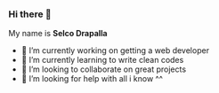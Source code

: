 ### Hi there 👋

My name is **Selco Drapalla** 

- 🔭 I’m currently working on getting a web developer 
- 🌱 I’m currently learning to write clean codes
- 👯 I’m looking to collaborate on great projects
- 🤔 I’m looking for help with all i know ^^
